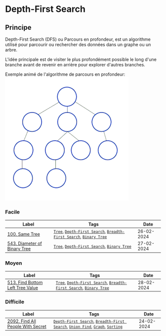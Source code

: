 # Depth-First Search

## Principe

Depth-First Search (DFS) ou Parcours en profondeur, est un algorithme utilisé pour parcourir ou rechercher des données dans un graphe ou un arbre.

L'idée principale est de visiter le plus profondément possible le long d'une branche avant de revenir en arrière pour explorer d'autres branches.

Exemple animé de l'algorithme de parcours en profondeur:  
<img src="../imgs/skills/dfs-1.gif"/>

### Facile

| Label                                                                     | Tags                                                                                                                                                     | Date       |
| ------------------------------------------------------------------------- | -------------------------------------------------------------------------------------------------------------------------------------------------------- | ---------- |
| [100. Same Tree](../0100.%20Same%20Tree/)                                 | [`Tree`](./skills/tree.md), [`Depth-First Search`](./skills/dfs.md), [`Breadth-First Search`](./skills/bfs.md), [`Binary Tree`](./skills/binary_tree.md) | 26-02-2024 |
| [543. Diameter of Binary Tree](../0543.%20Diameter%20of%20Binary%20Tree/) | [`Tree`](./skills/tree.md), [`Depth-First Search`](./skills/dfs.md), [`Binary Tree`](./skills/binary_tree.md)                                            | 27-02-2024 |

### Moyen

| Label                                                                               | Tags                                                                                                                                                     | Date       |
| ----------------------------------------------------------------------------------- | -------------------------------------------------------------------------------------------------------------------------------------------------------- | ---------- |
| [513. Find Bottom Left Tree Value](../0513.%20Find%20Bottom%20Left%20Tree%20Value/) | [`Tree`](./skills/tree.md), [`Depth-First Search`](./skills/dfs.md), [`Breadth-First Search`](./skills/bfs.md), [`Binary Tree`](./skills/binary_tree.md) | 28-02-2024 |

### Difficile

| Label                                                                                | Tags                                                                                                                                                                                       | Date       |
| ------------------------------------------------------------------------------------ | ------------------------------------------------------------------------------------------------------------------------------------------------------------------------------------------ | ---------- |
| [2092. Find All People With Secret](../2092.%20Find%20All%20People%20With%20Secret/) | [`Depth-First Search`](./skills/dfs.md), [`Breadth-First Search`](./skills/bfs.md), [`Union Find`](./skills/union_find.md), [`Graph`](./skills/graph.md), [`Sorting`](./skills/sorting.md) | 24-02-2024 |
